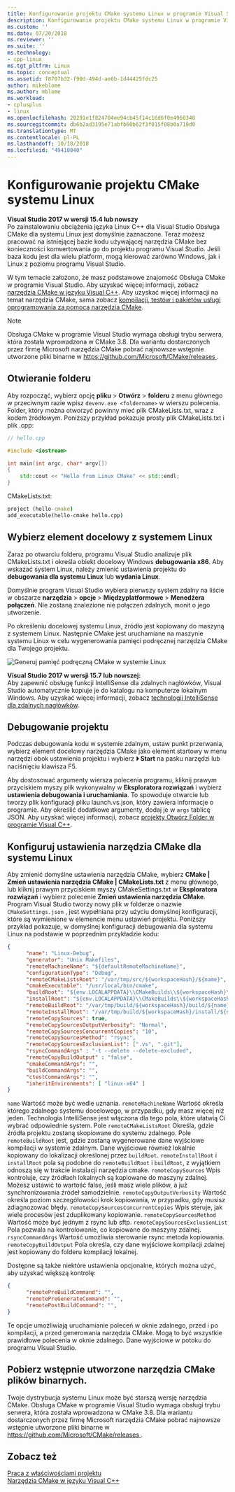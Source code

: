```yaml
---
title: Konfigurowanie projektu CMake systemu Linux w programie Visual Studio | Dokumentacja firmy Microsoft
description: Konfigurowanie projektu CMake systemu Linux w programie Visual Studio
ms.custom: ''
ms.date: 07/20/2018
ms.reviewer: ''
ms.suite: ''
ms.technology:
- cpp-linux
ms.tgt_pltfrm: Linux
ms.topic: conceptual
ms.assetid: f8707b32-f90d-494d-ae0b-1d44425fdc25
author: mikeblome
ms.author: mblome
ms.workload:
- cplusplus
- linux
ms.openlocfilehash: 20291e1f824704ee94cb45f14c16d6f0e4960348
ms.sourcegitcommit: db6b2ad3195e71abfb60b62f3f015f08b0a719d0
ms.translationtype: MT
ms.contentlocale: pl-PL
ms.lasthandoff: 10/18/2018
ms.locfileid: "49410840"
---
```

# <a name="configure-a-linux-cmake-project"></a>Konfigurowanie projektu CMake systemu Linux

**Visual Studio 2017 w wersji 15.4 lub nowszy**<br/>
Po zainstalowaniu obciążenia języka Linux C++ dla Visual Studio Obsługa CMake dla systemu Linux jest domyślnie zaznaczone. Teraz możesz pracować na istniejącej bazie kodu używającej narzędzia CMake bez konieczności konwertowania go do projektu programu Visual Studio. Jeśli baza kodu jest dla wielu platform, mogą kierować zarówno Windows, jak i Linux z poziomu programu Visual Studio.

W tym temacie założono, że masz podstawowe znajomość Obsługa CMake w programie Visual Studio. Aby uzyskać więcej informacji, zobacz [narzędzia CMake w języku Visual C++](../ide/cmake-tools-for-visual-cpp.md). Aby uzyskać więcej informacji na temat narzędzia CMake, sama zobacz [kompilacji, testów i pakietów usługi oprogramowania za pomocą narzędzia CMake](https://cmake.org/).

> [!NOTE]  
> Obsługa CMake w programie Visual Studio wymaga obsługi trybu serwera, która została wprowadzona w CMake 3.8. Dla wariantu dostarczonych przez firmę Microsoft narzędzia CMake pobrać najnowsze wstępnie utworzone pliki binarne w [ https://github.com/Microsoft/CMake/releases ](https://github.com/Microsoft/CMake/releases). 

## <a name="open-a-folder"></a>Otwieranie folderu

Aby rozpocząć, wybierz opcję **pliku** > **Otwórz** > **folderu** z menu głównego w przeciwnym razie wpisz `devenv.exe <foldername>` w wierszu polecenia. Folder, który można otworzyć powinny mieć plik CMakeLists.txt, wraz z kodem źródłowym.
Poniższy przykład pokazuje prosty plik CMakeLists.txt i plik .cpp:

```cpp
// hello.cpp

#include <iostream>

int main(int argc, char* argv[])
{
    std::cout << "Hello from Linux CMake" << std::endl;
}
```

CMakeLists.txt:

```cmd
project (hello-cmake)
add_executable(hello-cmake hello.cpp)
```

## <a name="choose-a-linux-target"></a>Wybierz element docelowy z systemem Linux

Zaraz po otwarciu folderu, programu Visual Studio analizuje plik CMakeLists.txt i określa obiekt docelowy Windows **debugowania x86**. Aby wskazać system Linux, należy zmienić ustawienia projektu do **debugowania dla systemu Linux** lub **wydania Linux**.

Domyślnie program Visual Studio wybiera pierwszy system zdalny na liście w obszarze **narzędzia** > **opcje** > **Międzyplatformowe**  >  **Menedżera połączeń**. Nie zostaną znalezione nie połączeń zdalnych, monit o jego utworzenie.

Po określeniu docelowej systemu Linux, źródło jest kopiowany do maszyną z systemem Linux. Następnie CMake jest uruchamiane na maszynie systemu Linux w celu wygenerowania pamięci podręcznej narzędzia CMake dla Twojego projektu.

![Generuj pamięć podręczną CMake w systemie Linux](media/cmake-linux-1.png "wygenerowania pamięci podręcznej narzędzia CMake w systemie Linux")

**Visual Studio 2017 w wersji 15.7 lub nowszej:**<br/>
Aby zapewnić obsługę funkcji IntelliSense dla zdalnych nagłówków, Visual Studio automatycznie kopiuje je do katalogu na komputerze lokalnym Windows. Aby uzyskać więcej informacji, zobacz [technologii IntelliSense dla zdalnych nagłówków](configure-a-linux-project.md#remote_intellisense).

## <a name="debug-the-project"></a>Debugowanie projektu

Podczas debugowania kodu w systemie zdalnym, ustaw punkt przerwania, wybierz element docelowy narzędzia CMake jako element startowy w menu narzędzi obok ustawienia projektu i wybierz  **&#x23f5; Start** na pasku narzędzi lub naciśnięciu klawisza F5.

Aby dostosować argumenty wiersza polecenia programu, kliknij prawym przyciskiem myszy plik wykonywalny w **Eksploratora rozwiązań** i wybierz **ustawienia debugowania i uruchamiania**. To spowoduje otwarcie lub tworzy plik konfiguracji pliku launch.vs.json, który zawiera informacje o programie. Aby określić dodatkowe argumenty, dodaj je w `args` tablicę JSON. Aby uzyskać więcej informacji, zobacz [projekty Otwórz Folder w programie Visual C++](../ide/non-msbuild-projects.md).

## <a name="configure-cmake-settings-for-linux"></a>Konfiguruj ustawienia narzędzia CMake dla systemu Linux

Aby zmienić domyślne ustawienia narzędzia CMake, wybierz **CMake | Zmień ustawienia narzędzia CMake | CMakeLists.txt** z menu głównego, lub kliknij prawym przyciskiem myszy CMakeSettings.txt w **Eksploratora rozwiązań** i wybierz polecenie **Zmień ustawienia narzędzia CMake**. Program Visual Studio tworzy nowy plik w folderze o nazwie `CMakeSettings.json` , jest wypełniana przy użyciu domyślnej konfiguracji, które są wymienione w elemencie menu ustawień projektu. Poniższy przykład pokazuje, w domyślnej konfiguracji debugowania dla systemu Linux na podstawie w poprzednim przykładzie kodu:

```json
{
      "name": "Linux-Debug",
      "generator": "Unix Makefiles",
      "remoteMachineName": "${defaultRemoteMachineName}",
      "configurationType": "Debug",
      "remoteCMakeListsRoot": "/var/tmp/src/${workspaceHash}/${name}",
      "cmakeExecutable": "/usr/local/bin/cmake",
      "buildRoot": "${env.LOCALAPPDATA}\\CMakeBuilds\\${workspaceHash}\\build\\${name}",
      "installRoot": "${env.LOCALAPPDATA}\\CMakeBuilds\\${workspaceHash}\\install\\${name}",
      "remoteBuildRoot": "/var/tmp/build/${workspaceHash}/build/${name}",
      "remoteInstallRoot": "/var/tmp/build/${workspaceHash}/install/${name}",
      "remoteCopySources": true,
      "remoteCopySourcesOutputVerbosity": "Normal",
      "remoteCopySourcesConcurrentCopies": "10",
      "remoteCopySourcesMethod": "rsync",
      "remoteCopySourcesExclusionList": [".vs", ".git"],
      "rsyncCommandArgs" : "-t --delete --delete-excluded",
      "remoteCopyBuildOutput" : "false",
      "cmakeCommandArgs": "",
      "buildCommandArgs": "",
      "ctestCommandArgs": "",
      "inheritEnvironments": [ "linux-x64" ]
}
```

`name` Wartość może być wedle uznania. `remoteMachineName` Wartość określa którego zdalnego systemu docelowego, w przypadku, gdy masz więcej niż jeden. Technologia IntelliSense jest włączona dla tego pola, które ułatwią Ci wybrać odpowiednie system. Pole `remoteCMakeListsRoot` Określa, gdzie źródła projektu zostaną skopiowane do systemu zdalnego. Pole `remoteBuildRoot` jest, gdzie zostaną wygenerowane dane wyjściowe kompilacji w systemie zdalnym. Dane wyjściowe również lokalnie kopiowany do lokalizacji określonej przez `buildRoot`. `remoteInstallRoot` i `installRoot` pola są podobne do `remoteBuildRoot` i `buildRoot`, z wyjątkiem odnoszą się w trakcie instalacji narzędzia cmake. `remoteCopySources` Wpis kontroluje, czy źródłach lokalnych są kopiowane do maszyny zdalnej. Możesz ustawić to wartość false, jeśli masz wiele plików, a już synchronizowania źródeł samodzielnie. `remoteCopyOutputVerbosity` Wartość określa poziom szczegółowości krok kopiowania, w przypadku, gdy musisz zdiagnozować błędy. `remoteCopySourcesConcurrentCopies` Wpis steruje, jak wiele procesów jest zduplikowany kopiowanie. `remoteCopySourcesMethod` Wartość może być jednym z rsync lub sftp. `remoteCopySourcesExclusionList` Pola pozwala na kontrolowanie, co kopiowane do maszyny zdalnej. `rsyncCommandArgs` Wartość umożliwia sterowanie rsync metoda kopiowania. `remoteCopyBuildOutput` Pola określa, czy dane wyjściowe kompilacji zdalnej jest kopiowany do folderu kompilacji lokalnej.

Dostępne są także niektóre ustawienia opcjonalne, których można użyć, aby uzyskać większą kontrolę:

```json
{
      "remotePreBuildCommand": "",
      "remotePreGenerateCommand": "",
      "remotePostBuildCommand": "",
}
```

Te opcje umożliwiają uruchamianie poleceń w oknie zdalnego, przed i po kompilacji, a przed generowania narzędzia CMake. Mogą to być wszystkie prawidłowe polecenia w oknie zdalnego. Dane wyjściowe w potoku do programu Visual Studio.

## <a name="download-prebuilt-cmake-binaries"></a>Pobierz wstępnie utworzone narzędzia CMake plików binarnych.

Twoje dystrybucja systemu Linux może być starszą wersję narzędzia CMake. Obsługa CMake w programie Visual Studio wymaga obsługi trybu serwera, która została wprowadzona w CMake 3.8. Dla wariantu dostarczonych przez firmę Microsoft narzędzia CMake pobrać najnowsze wstępnie utworzone pliki binarne w [ https://github.com/Microsoft/CMake/releases ](https://github.com/Microsoft/CMake/releases). 


## <a name="see-also"></a>Zobacz też

[Praca z właściwościami projektu](../ide/working-with-project-properties.md)<br/>
[Narzędzia CMake w języku Visual C++](../ide/cmake-tools-for-visual-cpp.md)  
